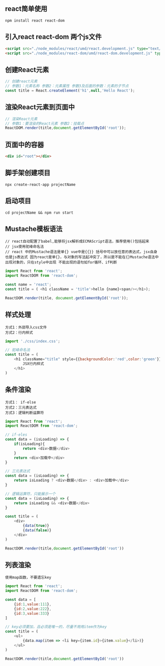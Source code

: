 ## react简单使用

`npm install react react-dom`

## 引入react react-dom 两个js文件

```html
<script src="./node_modules/react/umd/react.development.js" type="text/javascript" charset="utf-8"></script>
<script src="./node_modules/react-dom/umd/react-dom.development.js" type="text/javascript" charset="utf-8"></script>
```

## 创建React元素

```js
// 创建react元素
// 参数1：元素名称 参数2：元素属性 参数3及后面的参数：元素的子节点
const title = React.createElement('h1',null,'Hello React');
```

## 渲染React元素到页面中
```js
// 渲染React元素
// 参数1：要渲染的React元素 参数2：挂载点
ReactDOM.render(title,document.getElementById('root'));
```

## 页面中的容器

```html
<div id="root"></div>
```

## 脚手架创建项目

`npx create-react-app projectName`

## 启动项目

`cd projectName && npm run start`

## Mustache模板语法

```
// react自动配置了babel,能够将jsx解析成ECMAScript语法，推荐使用()包括起来
// jsx使用驼峰命名法
// react 中的Mustache语法是单{} vue中是{{}} 括号中可以放任意的表达式，jsx自身也是js表达式 因为react是单{}，与对象的写法起冲突了，所以是不能在{}Mustache语法中出现对象的，只在style中出现 不能出现的语句如for循环、if判断
```

```js
import React from 'react';
import ReactDOM from 'react-dom';

const name = 'react';
const title = ( <h1 className = 'title'>hello {name}<span/></h1>);

ReactDOM.render(title, document.getElementById('root'));
```

## 样式处理

```
方式1：外部导入css文件
方式2：行内样式
```

```js
import './css/index.css';

// 驼峰命名法
const title = (
	<h1 className="title" style={{backgroundColor:'red',color:'green'}}>
		JSX行内样式
	</h1>
)
```

## 条件渲染

```
方式1： if-else
方式2：三元表达式
方式3：逻辑判断运算符
```

```js
import React from 'react';
import ReactDOM from 'react-dom';

// if-eles
const data = (isLoading) => {
	if(isLoading){
		return <div>数据</div>
	}
	return <div>加载中</div>
}

// 三元表达式
const data = (isLoading) => {
	return isLoading ? <div>数据</div> : <div>加载中</div>
}

// 逻辑运算符，只能展示一个
const data = (isLoading) => {
	return isLoading && <div>数据</div>
}

const title = (
	<div>
		{data(true)}
		{data(false)}
	</div>
)

ReactDOM.render(title,document.getElementById('root'))
```

## 列表渲染

```
使用map函数，不要遗忘key
```

```js
import React from 'react';
import ReactDOM from 'react-dom';

const data = [
	{id:1,value:111},
	{id:2,value:222},
	{id:3,value:333}
]

// key必须要加，且必须是唯一的，尽量不用用item作为key
const title = (
    <ul>
    	{data.map(item => <li key={item.id}>{item.value}</li>)}
    </ul>
)

ReactDOM.render(title,document.getElementById('root'))
```

